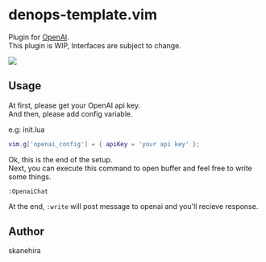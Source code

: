 # denops-template.vim
Plugin for [OpenAI](https://openai.com).  
This plugin is WIP, Interfaces are subject to change.

![](https://i.gyazo.com/f0a43bb7a0589644f9590615a8ad117f.gif)

## Usage
At first, please get your OpenAI api key.  
And then, please add config variable.

e.g: init.lua
```lua
vim.g['openai_config'] = { apiKey = 'your api key' };
```

Ok, this is the end of the setup.  
Next, you can execute this command to open buffer and feel free to write some things.

```vim
:OpenaiChat
```

At the end, `:write` will post message to openai and you'll recieve response.

## Author
skanehira
